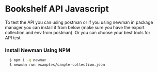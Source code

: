 # Bookshelf API Javascript

To test the API you can using postman or if you using newman in package manager you can install it from below (make sure you have the export collection and env from postman). Or you can choose your best tools for API test


### Install Newman Using NPM
```bash
  $ npm i -g newman
  $ newman run examples/sample-collection.json
```